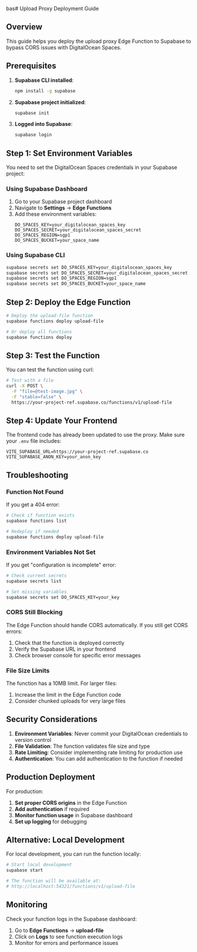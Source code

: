 bas# Upload Proxy Deployment Guide

## Overview
This guide helps you deploy the upload proxy Edge Function to Supabase to bypass CORS issues with DigitalOcean Spaces.

## Prerequisites

1. **Supabase CLI installed**:
   ```bash
   npm install -g supabase
   ```

2. **Supabase project initialized**:
   ```bash
   supabase init
   ```

3. **Logged into Supabase**:
   ```bash
   supabase login
   ```

## Step 1: Set Environment Variables

You need to set the DigitalOcean Spaces credentials in your Supabase project:

### Using Supabase Dashboard

1. Go to your Supabase project dashboard
2. Navigate to **Settings** → **Edge Functions**
3. Add these environment variables:
   ```
   DO_SPACES_KEY=your_digitalocean_spaces_key
   DO_SPACES_SECRET=your_digitalocean_spaces_secret
   DO_SPACES_REGION=sgp1
   DO_SPACES_BUCKET=your_space_name
   ```

### Using Supabase CLI

```bash
supabase secrets set DO_SPACES_KEY=your_digitalocean_spaces_key
supabase secrets set DO_SPACES_SECRET=your_digitalocean_spaces_secret
supabase secrets set DO_SPACES_REGION=sgp1
supabase secrets set DO_SPACES_BUCKET=your_space_name
```

## Step 2: Deploy the Edge Function

```bash
# Deploy the upload-file function
supabase functions deploy upload-file

# Or deploy all functions
supabase functions deploy
```

## Step 3: Test the Function

You can test the function using curl:

```bash
# Test with a file
curl -X POST \
  -F "file=@test-image.jpg" \
  -F "stable=false" \
  https://your-project-ref.supabase.co/functions/v1/upload-file
```

## Step 4: Update Your Frontend

The frontend code has already been updated to use the proxy. Make sure your `.env` file includes:

```env
VITE_SUPABASE_URL=https://your-project-ref.supabase.co
VITE_SUPABASE_ANON_KEY=your_anon_key
```

## Troubleshooting

### Function Not Found
If you get a 404 error:
```bash
# Check if function exists
supabase functions list

# Redeploy if needed
supabase functions deploy upload-file
```

### Environment Variables Not Set
If you get "configuration is incomplete" error:
```bash
# Check current secrets
supabase secrets list

# Set missing variables
supabase secrets set DO_SPACES_KEY=your_key
```

### CORS Still Blocking
The Edge Function should handle CORS automatically. If you still get CORS errors:
1. Check that the function is deployed correctly
2. Verify the Supabase URL in your frontend
3. Check browser console for specific error messages

### File Size Limits
The function has a 10MB limit. For larger files:
1. Increase the limit in the Edge Function code
2. Consider chunked uploads for very large files

## Security Considerations

1. **Environment Variables**: Never commit your DigitalOcean credentials to version control
2. **File Validation**: The function validates file size and type
3. **Rate Limiting**: Consider implementing rate limiting for production use
4. **Authentication**: You can add authentication to the function if needed

## Production Deployment

For production:

1. **Set proper CORS origins** in the Edge Function
2. **Add authentication** if required
3. **Monitor function usage** in Supabase dashboard
4. **Set up logging** for debugging

## Alternative: Local Development

For local development, you can run the function locally:

```bash
# Start local development
supabase start

# The function will be available at:
# http://localhost:54321/functions/v1/upload-file
```

## Monitoring

Check your function logs in the Supabase dashboard:
1. Go to **Edge Functions** → **upload-file**
2. Click on **Logs** to see function execution logs
3. Monitor for errors and performance issues 